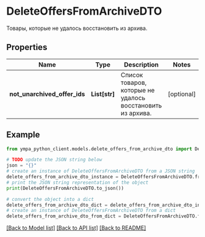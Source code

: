 # DeleteOffersFromArchiveDTO

Товары, которые не удалось восстановить из архива.

## Properties

Name | Type | Description | Notes
------------ | ------------- | ------------- | -------------
**not_unarchived_offer_ids** | **List[str]** | Список товаров, которые не удалось восстановить из архива. | [optional] 

## Example

```python
from ympa_python_client.models.delete_offers_from_archive_dto import DeleteOffersFromArchiveDTO

# TODO update the JSON string below
json = "{}"
# create an instance of DeleteOffersFromArchiveDTO from a JSON string
delete_offers_from_archive_dto_instance = DeleteOffersFromArchiveDTO.from_json(json)
# print the JSON string representation of the object
print(DeleteOffersFromArchiveDTO.to_json())

# convert the object into a dict
delete_offers_from_archive_dto_dict = delete_offers_from_archive_dto_instance.to_dict()
# create an instance of DeleteOffersFromArchiveDTO from a dict
delete_offers_from_archive_dto_from_dict = DeleteOffersFromArchiveDTO.from_dict(delete_offers_from_archive_dto_dict)
```
[[Back to Model list]](../README.md#documentation-for-models) [[Back to API list]](../README.md#documentation-for-api-endpoints) [[Back to README]](../README.md)



